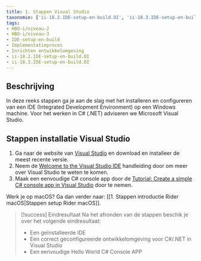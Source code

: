 ```yaml
---
title: 1. Stappen Visual Studio
taxonomie: ['ii-18.2.IDE-setup-en-build.OI', 'ii-18.3.IDE-setup-en-build.OI']
tags:
- HBO-i/niveau-2
- HBO-i/niveau-3
- IDE-setup-en-build
- Implementatieproces
- Inrichten ontwikkelomgeving
- ii-18.2.IDE-setup-en-build.OI
- ii-18.3.IDE-setup-en-build.OI
---
```


## Beschrijving
In deze reeks stappen ga je aan de slag met het installeren en configureren van een IDE (Integrated Development Environment) op een Windows machine.
Voor het werken in C# (.NET) adviseren we Microsoft Visual Studio.

## Stappen installatie Visual Studio
1. Ga naar de website van [Visual Studio](https://learn.microsoft.com/en-us/visualstudio/install/install-visual-studio?view=vs-2022) en download en installeer de meest recente versie.
2. Neem de [Welcome to the Visual Studio IDE](https://learn.microsoft.com/en-us/visualstudio/get-started/csharp/visual-studio-ide?view=vs-2022) handleiding door om meer over Visual Studio te weten te komen.
3. Maak een eenvoudige C# console app door de [Tutorial: Create a simple C# console app in Visual Studio](https://learn.microsoft.com/en-us/visualstudio/get-started/csharp/tutorial-console?view=vs-2022) door te nemen.

Werk je op macOS? Ga dan verder naar: [[1. Stappen introductie Rider macOS|Stappen setup Rider macOS]].

> [!success] Eindresultaat
> Na het afronden van de stappen beschik je over het volgende eindresultaat:
> - Een geïnstalleerde IDE
> - Een correct geconfigureerde ontwikkelomgeving voor C#/.NET in Visual Studio
> - Een eenvoudige Hello World C# Console APP
